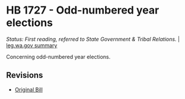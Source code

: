 # HB 1727 - Odd-numbered year elections
*Status: First reading, referred to State Government & Tribal Relations.* | [leg.wa.gov summary](https://app.leg.wa.gov/billsummary?BillNumber=1727&Year=2021)

Concerning odd-numbered year elections.

## Revisions
* [Original Bill](1/)